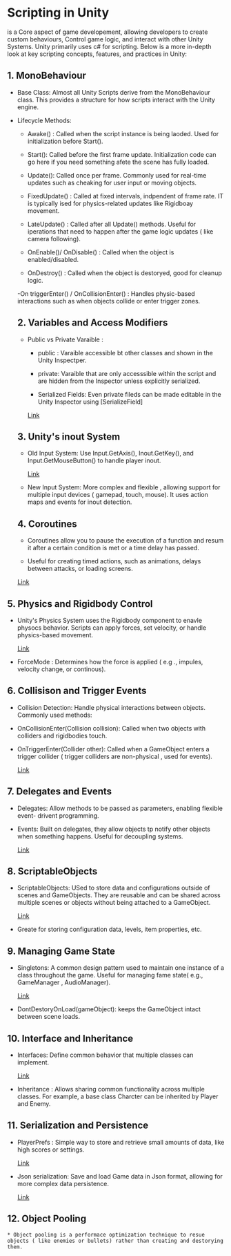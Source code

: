 # Scripting in Unity

 is a Core aspect of game developement, allowing developers to create custom behaviours, Control game logic, and interact with other Unity Systems. Unity primarily uses c# for scripting. Below is a more in-depth look at key scripting concepts, features, and practices in Unity:

## 1. MonoBehaviour

* Base Class: Almost all Unity Scripts derive from the MonoBehaviour class. This provides a structure for how scripts interact with the Unity engine.

* Lifecycle Methods:

    - Awake() : Called when the script instance is being laoded. Used for initialization before Start().

    - Start(): Called before the first frame update. Initialization code can go here if you need something afete the scene has fully loaded.

    - Update(): Called once per frame. Commonly used for real-time updates such as cheaking for user input or moving objects.

    - FixedUpdate() : Called at fixed intervals, indpendent of frame rate. IT is typically ised for physics-related updates like Rigidboay movement.

    - LateUpdate() : Called after all Update() methods. Useful for iperations that need to happen after the game logic updates ( like camera following).

    - OnEnable()/ OnDisable() : Called when the object is enabled/disabled.

    - OnDestroy() : Called when the object is destoryed, good for cleanup logic.

    -On triggerEnter() / OnCollisionEnter() : Handles physic-based interactions such as when objects collide or enter trigger zones.

    ## 2. Variables and Access Modifiers

    * Public vs Private Varaible : 
        - public : Varaible accessible bt other classes and shown in the Unity Inspectper.

        - private: Varaible that are only accesssible within the script and are hidden from the Inspector unless explicitly serialized.

        - Serialized Fields: Even private fileds can be made editable in the Unity Inspector using [SerializeField]

        [Link](/Variable.cs)
    ## 3. Unity's inout System

    * Old Input System: Use Input.GetAxis(), Inout.GetKey(), and Input.GetMouseButton() to handle player inout.

        [Link](/Input.cs)
    * New Input System: More complex and flexible , allowing support for multiple input devices ( gamepad, touch, mouse). It uses action maps and events for inout detection.

    ## 4. Coroutines

    * Coroutines allow you to pause the execution of a function and resum it after a certain condition is met or a time delay has passed.

    * Useful for creating timed actions, such as animations, delays between attacks, or loading screens.

    [Link](/DelayAction.cs)

## 5. Physics and Rigidbody Control

* Unity's Physics System uses the Rigidbody component to enavle physocs behavior. Scripts can apply forces, set velocity, or handle physics-based movement. 

    [Link](/Rigidbody.cs)

* ForceMode : Determines how the force is applied ( e.g ., impules, velocity change, or continous).

## 6. Collisison and Trigger Events

* Collision Detection: Handle physical interactions between objects.
Commonly used methods:

- OnCollisionEnter(Collision collision): Called when two objects with colliders and rigidbodies touch.

- OnTriggerEnter(Collider other): Called when a GameObject enters a trigger collider ( trigger colliders are non-physical , used for events).

    [Link](/Collision.cs)

## 7. Delegates and Events

* Delegates: Allow methods to be passed as parameters, enabling flexible event- drivent programming.

* Events: Built on delegates, they allow objects tp notify other objects when something happens. Useful for decoupling systems.

    [Link](/Delegate.cs)

## 8. ScriptableObjects

* ScriptableObjects: USed to store data and configurations outside of scenes and GameObjects. They are reusable and can be shared across multiple scenes or objects without being attached to a GameObject.

    [Link](/Scriptableobjects.cs)
* Greate for storing configuration data, levels, item properties, etc.   

## 9. Managing Game State

* Singletons: A common design pattern used to maintain one instance of a class throughout the game. Useful for managing fame state( e.g., GameManager , AudioManager).

    [Link](/Singleton.cs)

* DontDestoryOnLoad(gameObject):  keeps the GameObject intact between scene loads.

## 10. Interface and Inheritance

* Interfaces: Define common behavior that multiple classes can implement.

    [Link](/Interface.cs)
* Inheritance : Allows sharing common functionality across multiple classes.
For example, a base class Charcter can be inherited by Player and Enemy.


## 11. Serialization and Persistence

* PlayerPrefs : Simple way to store and retrieve small amounts of data, like high scores or settings.

    [Link](/Persistence.cs)

* Json serialization: Save and load Game data in Json format, allowing for more complex data persistence.


    [Link](/JsonSerial.cs)

## 12. Object Pooling 
    * Object pooling is a performace optimization technique to resue objects ( like enemies or bullets) rather than creating and destorying them.


    